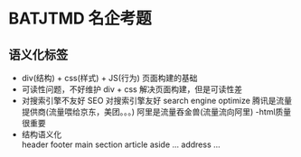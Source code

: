 # BATJTMD 名企考题

## 语义化标签
- div(结构) + css(样式) + JS(行为) 页面构建的基础
- 可读性问题，不好维护
    div + css 解决页面构建，但是可读性差
- 对搜索引擎不友好 
    SEO  对搜索引擎友好
    search engine optimize 
    腾讯是流量提供商(流量喂给京东，美团。。。)
    阿里是流量吞金兽(流量流向阿里)
-html质量很重要    
- 结构语义化   
    header footer main 
    section article aside ...
    address ...



